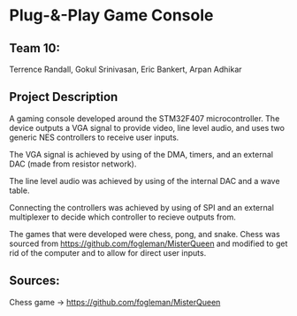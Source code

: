 # Plug-&-Play Game Console
## Team 10:
Terrence Randall, 
Gokul Srinivasan,
Eric Bankert, 
Arpan Adhikar

## Project Description

A gaming console developed around the STM32F407 microcontroller. The device outputs a VGA signal to provide video,
line level audio, and uses two generic NES controllers to receive user inputs.

The VGA signal is achieved by using of the DMA, timers, and an external DAC (made from resistor network).

The line level audio was achieved by using of the internal DAC and a wave table.

Connecting the controllers was achieved by using of SPI and an external multiplexer to decide which controller to recieve outputs from.

The games that were developed were chess, pong, and snake. Chess was sourced from https://github.com/fogleman/MisterQueen and modified to 
get rid of the computer and to allow for direct user inputs.

## Sources:

Chess game -> https://github.com/fogleman/MisterQueen

